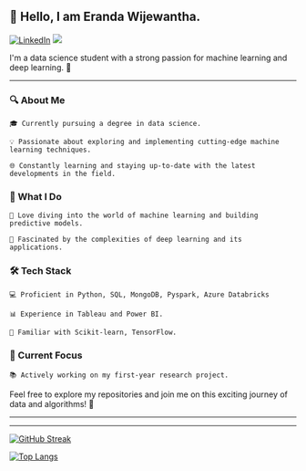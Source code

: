  ## 👋 Hello, I am Eranda Wijewantha.

[![LinkedIn](https://img.shields.io/badge/linkedin-%230077B5.svg?style=for-the-badge&logo=linkedin&logoColor=white)](https://www.linkedin.com/in/eranda-wijewantha/)
![](https://komarev.com/ghpvc/?username=erandawi&color=green) 

I'm a data science student with a strong passion for machine learning and deep learning. 🚀

---


### 🔍 About Me

    🎓 Currently pursuing a degree in data science.

    💡 Passionate about exploring and implementing cutting-edge machine learning techniques.

    🌐 Constantly learning and staying up-to-date with the latest developments in the field.




### 🚀 What I Do

    🤖 Love diving into the world of machine learning and building predictive models.

    🧠 Fascinated by the complexities of deep learning and its applications.




### 🛠️ Tech Stack

    💻 Proficient in Python, SQL, MongoDB, Pyspark, Azure Databricks

    📊 Experience in Tableau and Power BI.

    🤖 Familiar with Scikit-learn, TensorFlow.




### 🌱 Current Focus

    📚 Actively working on my first-year research project.



Feel free to explore my repositories and join me on this exciting journey of data and algorithms! 🚀

---
---

[![GitHub Streak](http://github-readme-streak-stats.herokuapp.com?user=erandawi&theme=dark)](https://git.io/streak-stats)

[![Top Langs](https://github-readme-stats.vercel.app/api/top-langs/?username=erandawi&layout=compact&theme=vision-friendly-dark)](https://github.com/anuraghazra/github-readme-stats)

